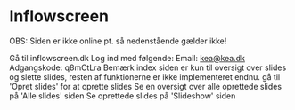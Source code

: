 # Inflowscreen

OBS: Siden er ikke online pt. så nedenstående gælder ikke!

Gå til inflowscreen.dk
Log ind med følgende:
Email: kea@kea.dk
Adgangskode: q8mCtLra
Bemærk index siden er kun til oversigt over slides og slette slides, resten af funktionerne er ikke implementeret endnu.
gå til 'Opret slides' for at oprette slides
Se en oversigt over alle oprettede slides på 'Alle slides' siden
Se oprettede slides på 'Slideshow' siden
